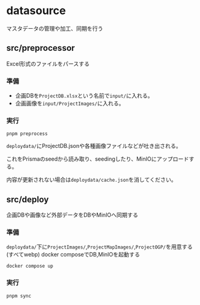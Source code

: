 # datasource
マスタデータの管理や加工、同期を行う
## src/preprocessor
Excel形式のファイルをパースする

### 準備
* 企画DBを`ProjectDB.xlsx`という名前で`input/`に入れる。
* 企画画像を`input/ProjectImages/`に入れる。
### 実行
```
pnpm preprocess
```

`deploydata/`にProjectDB.jsonや各種画像ファイルなどが吐き出される。

これをPrismaのseedから読み取り、seedingしたり、MinIOにアップロードする。

内容が更新されない場合は`deploydata/cache.json`を消してください。

## src/deploy
企画DBや画像など外部データをDBやMinIOへ同期する

### 準備
`deploydata/`下に`ProjectImages/`,`ProjectMapImages/`,`ProjectOGP/`を用意する(すべてwebp)
docker composeでDB,MinIOを起動する
```
docker compose up
```

### 実行
```
pnpm sync
```

